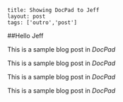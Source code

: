 ```
title: Showing DocPad to Jeff
layout: post
tags: ['outro','post']
```

##Hello Jeff

This is a sample blog post in _DocPad_

This is a sample blog post in _DocPad_

This is a sample blog post in _DocPad_

This is a sample blog post in _DocPad_

